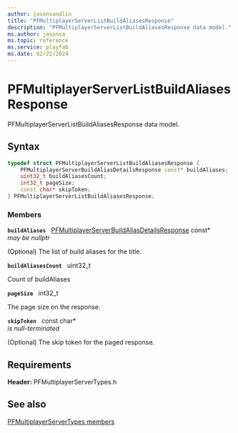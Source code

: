 ```yaml
---
author: jasonsandlin
title: "PFMultiplayerServerListBuildAliasesResponse"
description: "PFMultiplayerServerListBuildAliasesResponse data model."
ms.author: jasonsa
ms.topic: reference
ms.service: playfab
ms.date: 02/22/2024
---
```


# PFMultiplayerServerListBuildAliasesResponse  

PFMultiplayerServerListBuildAliasesResponse data model.  

## Syntax  
  
```cpp
typedef struct PFMultiplayerServerListBuildAliasesResponse {  
    PFMultiplayerServerBuildAliasDetailsResponse const* buildAliases;  
    uint32_t buildAliasesCount;  
    int32_t pageSize;  
    const char* skipToken;  
} PFMultiplayerServerListBuildAliasesResponse;  
```
  
### Members  
  
**`buildAliases`** &nbsp; [PFMultiplayerServerBuildAliasDetailsResponse](pfmultiplayerserverbuildaliasdetailsresponse.md) const*  
*may be nullptr*  
  
(Optional) The list of build aliases for the title.
  
**`buildAliasesCount`** &nbsp; uint32_t  
  
Count of buildAliases
  
**`pageSize`** &nbsp; int32_t  
  
The page size on the response.
  
**`skipToken`** &nbsp; const char*  
*is null-terminated*  
  
(Optional) The skip token for the paged response.
  
  
## Requirements  
  
**Header:** PFMultiplayerServerTypes.h
  
## See also  
[PFMultiplayerServerTypes members](../pfmultiplayerservertypes_members.md)  

  
  
